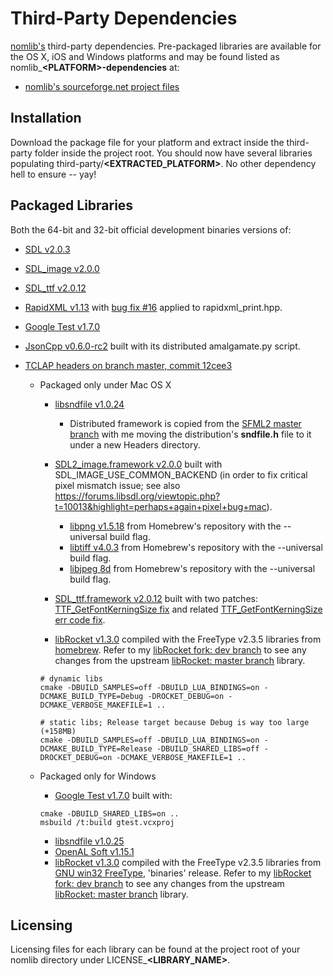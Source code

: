 # Third-Party Dependencies #

[nomlib's](http://github.com/i8degrees/nomlib/) third-party dependencies. Pre-packaged libraries are available for the OS X, iOS and Windows platforms and may be found listed as nomlib_**\<PLATFORM\>-dependencies** at:

* [nomlib's sourceforge.net project files](http://sourceforge.net/projects/nomlib/files/)

## Installation ##

Download the package file for your platform and extract inside the third-party folder inside the project root. You should now have several libraries populating third-party/**\<EXTRACTED_PLATFORM\>**. No other dependency hell to ensure -- yay!

## Packaged Libraries ##

Both the 64-bit and 32-bit official development binaries versions of:

* [SDL v2.0.3](http://libsdl.org/)
* [SDL_image v2.0.0](http://www.libsdl.org/projects/SDL_image/)
* [SDL_ttf v2.0.12](http://www.libsdl.org/projects/SDL_ttf/)
* [RapidXML v1.13](https://sourceforge.net/p/rapidxml) with [bug fix #16](https://sourceforge.net/p/rapidxml/bugs/16/) applied to rapidxml_print.hpp.
* [Google Test v1.7.0](https://code.google.com/p/googletest/)
* [JsonCpp v0.6.0-rc2](https://sf.net/p/jsoncpp) built with its distributed amalgamate.py script.
* [TCLAP headers on branch master, commit 12cee3](https://sourceforge.net/p/tclap/code/ci/master/tree/)

  * Packaged only under Mac OS X
      * [libsndfile v1.0.24](http://www.mega-nerd.com/libsndfile/)
        * Distributed framework is copied from the [SFML2 master branch](https://github.com/LaurentGomila/SFML/tree/master/) with me moving the distribution's **sndfile.h** file to it under a new Headers directory.

      * [SDL2_image.framework v2.0.0](http://libsdl.org/projects/SDL_image) built with SDL_IMAGE_USE_COMMON_BACKEND (in order to fix critical pixel mismatch issue; see also https://forums.libsdl.org/viewtopic.php?t=10013&highlight=perhaps+again+pixel+bug+mac).
        * [libpng v1.5.18](https://github.com/Homebrew/homebrew/commits/master/Library/Formula/libpng.rb) from Homebrew's repository with the --universal build flag.
        * [libtiff v4.0.3](https://github.com/Homebrew/homebrew/commits/master/Library/Formula/libtiff.rb) from Homebrew's repository with the --universal build flag.
        * [libjpeg 8d](https://github.com/Homebrew/homebrew/commits/master/Library/Formula/jpeg.rb) from Homebrew's repository with the --universal build flag.

      * [SDL_ttf.framework v2.0.12](http://libsdl.org/projects/SDL_ttf) built with two patches: [TTF_GetFontKerningSize fix](https://bugzilla.libsdl.org/show_bug.cgi?id=2572) and related [TTF_GetFontKerningSize err code fix](https://bugzilla.libsdl.org/show_bug.cgi?id=2779).
    
      * [libRocket v1.3.0](http://librocket.com) compiled with the FreeType v2.3.5 libraries from [homebrew](http://brew.sh). Refer to my [libRocket fork: dev branch](https://github.com/i8degrees/libRocket/tree/dev) to see any changes from the upstream [libRocket: master branch](https://github.com/libRocket/libRocket/tree/master) library.
      ```
      # dynamic libs
      cmake -DBUILD_SAMPLES=off -DBUILD_LUA_BINDINGS=on -DCMAKE_BUILD_TYPE=Debug -DROCKET_DEBUG=on -DCMAKE_VERBOSE_MAKEFILE=1 ..

      # static libs; Release target because Debug is way too large (+158MB)
      cmake -DBUILD_SAMPLES=off -DBUILD_LUA_BINDINGS=on -DCMAKE_BUILD_TYPE=Release -DBUILD_SHARED_LIBS=off -DROCKET_DEBUG=on -DCMAKE_VERBOSE_MAKEFILE=1 ..
      ```

  - Packaged only for Windows
    * [Google Test v1.7.0](https://code.google.com/p/googletest/) built with:
    ```
    cmake -DBUILD_SHARED_LIBS=on ..
    msbuild /t:build gtest.vcxproj
    ```

    * [libsndfile v1.0.25](http://www.mega-nerd.com/libsndfile/)
    * [OpenAL Soft v1.15.1](http://kcat.strangesoft.net/openal.html)
    * [libRocket v1.3.0](http://librocket.com) compiled with the FreeType v2.3.5 libraries from [GNU win32 FreeType](http://gnuwin32.sourceforge.net/packages/freetype.htm), 'binaries' release. Refer to my [libRocket fork: dev branch](https://github.com/i8degrees/libRocket/tree/dev) to see any changes from the upstream [libRocket: master branch](https://github.com/libRocket/libRocket/tree/master) library.

## Licensing ##

Licensing files for each library can be found at the project root of your nomlib directory under LICENSE_**\<LIBRARY_NAME\>**.
